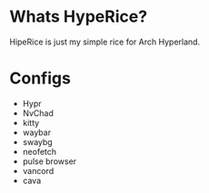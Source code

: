 # Whats HypeRice?
HipeRice is just my simple rice for Arch Hyperland.

# Configs
- Hypr
- NvChad
- kitty
- waybar
- swaybg
- neofetch
- pulse browser
- vancord
- cava
